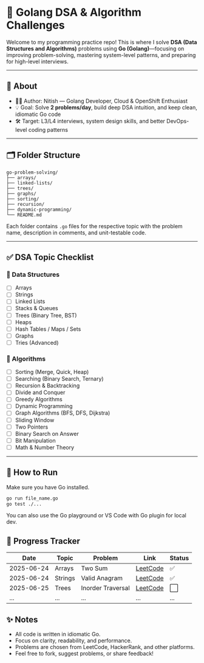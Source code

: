 # 🧠 Golang DSA & Algorithm Challenges

Welcome to my programming practice repo! This is where I solve 
**DSA (Data Structures and Algorithms)** problems using 
**Go (Golang)**—focusing on improving problem-solving, 
mastering system-level patterns, and preparing for high-level 
interviews.

---

## 📌 About

- 👨‍💻 Author: Nitish — Golang Developer, Cloud & OpenShift Enthusiast
- 💡 Goal: Solve **2 problems/day**, build deep DSA intuition, and 
keep clean, idiomatic Go code
- 🛠️ Target: L3/L4 interviews, system design skills, and better 
DevOps-level coding patterns

---

## 🗂️ Folder Structure

```
go-problem-solving/
├── arrays/
├── linked-lists/
├── trees/
├── graphs/
├── sorting/
├── recursion/
├── dynamic-programming/
└── README.md

```


Each folder contains `.go` files for the respective topic with the 
problem name, description in comments, and unit-testable code.

---

## ✅ DSA Topic Checklist

### 📘 Data Structures
- [ ] Arrays
- [ ] Strings
- [ ] Linked Lists
- [ ] Stacks & Queues
- [ ] Trees (Binary Tree, BST)
- [ ] Heaps
- [ ] Hash Tables / Maps / Sets
- [ ] Graphs
- [ ] Tries (Advanced)

### 📘 Algorithms
- [ ] Sorting (Merge, Quick, Heap)
- [ ] Searching (Binary Search, Ternary)
- [ ] Recursion & Backtracking
- [ ] Divide and Conquer
- [ ] Greedy Algorithms
- [ ] Dynamic Programming
- [ ] Graph Algorithms (BFS, DFS, Dijkstra)
- [ ] Sliding Window
- [ ] Two Pointers
- [ ] Binary Search on Answer
- [ ] Bit Manipulation
- [ ] Math & Number Theory

---

## 🚀 How to Run

Make sure you have Go installed.

```bash
go run file_name.go
go test ./...
```

You can also use the Go playground or VS Code with Go plugin for 
local dev.

## 🏁 Progress Tracker

| Date       | Topic   | Problem           | Link                                                                    | Status |
| ---------- | ------- | ----------------- | ----------------------------------------------------------------------- | ------ |
| 2025-06-24 | Arrays  | Two Sum           | [LeetCode](https://leetcode.com/problems/two-sum)                       | ✅      |
| 2025-06-24 | Strings | Valid Anagram     | [LeetCode](https://leetcode.com/problems/valid-anagram)                 | ✅      |
| 2025-06-25 | Trees   | Inorder Traversal | [LeetCode](https://leetcode.com/problems/binary-tree-inorder-traversal) | ⬜      |
| ...        | ...     | ...               | ...                                                                     | ...    |


## ✨ Notes

- All code is written in idiomatic Go.
- Focus on clarity, readability, and performance.
- Problems are chosen from LeetCode, HackerRank, and other platforms.
- Feel free to fork, suggest problems, or share feedback!

